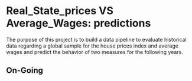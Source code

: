 # Real_State_prices VS Average_Wages: predictions
The purpose of this project is to build a data pipeline to evaluate historical data regarding a global sample for the house prices index and average wages and predict the behavior of two measures for the following years.


## On-Going